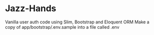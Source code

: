 # Jazz-Hands
Vanilla user auth code using Slim, Bootstrap and Eloquent ORM
Make a copy of app/bootstrap/.env.sample into a file called .env
